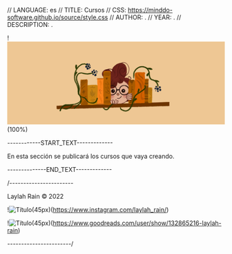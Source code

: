 // LANGUAGE: es
// TITLE: Cursos
// CSS: https://minddo-software.github.io/source/style.css
// AUTHOR: .
// YEAR: .
// DESCRIPTION: .

!![Título](cursos.png)(100%)


------------START_TEXT-------------

En esta sección se publicará los cursos que vaya creando. 

--------------END_TEXT-------------



/-----------------------

Laylah Rain © 2022

!![Título](https://minddo-software.github.io/source/instagram.svg)(45px)(https://www.instagram.com/laylah_rain/)

!![Título](https://minddo-software.github.io/source/goodreads.svg)(45px)(https://www.goodreads.com/user/show/132865216-laylah-rain)

-----------------------/